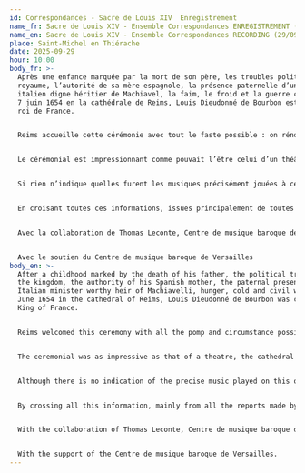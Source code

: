 ```yaml
---
id: Correspondances - Sacre de Louis XIV  Enregistrement
name_fr: Sacre de Louis XIV - Ensemble Correspondances ENREGISTREMENT (29/09-03/10)
name_en: Sacre de Louis XIV - Ensemble Correspondances RECORDING (29/09-03/10)
place: Saint-Michel en Thiérache
date: 2025-09-29
hour: 10:00
body_fr: >-
  Après une enfance marquée par la mort de son père, les troubles politiques du
  royaume, l’autorité de sa mère espagnole, la présence paternelle d’un ministre
  italien digne héritier de Machiavel, la faim, le froid et la guerre civile, le
  7 juin 1654 en la cathédrale de Reims, Louis Dieudonné de Bourbon est sacré
  roi de France.


  Reims accueille cette cérémonie avec tout le faste possible : on rénove d’urgence les rues, on prépare des logements pour la grande assemblée qui s’annonce, on restaure des ponts, on achemine toutes sortes de victuailles, de meubles, de tapisseries… Reims sera pour quelques jours le centre d’un royaume qui se reconstruit autour du jeune roi de 16 ans.


  Le cérémonial est impressionnant comme pouvait l’être celui d’un théâtre, la cathédrale de Reims est apprêtée de tapisseries, tapis, tribunes, et d’un trône sur le jubé ; tous les grands du royaume de France, mais aussi les souverains d’Europe, sont présents et dès l’aube installés à leur place. Tous avaient en tête ce *Ballet royal de la Nuit*, en février 1653, dont la splendeur inouïe avait consacré « le plus grand roi du monde » dans les esprits. À ce couronnement symbolique et profane, répond maintenant ce véritable sacre devant Dieu : les ors, les machines et les costumes laissent place à la mise en scène du trône, de la somptueuse couronne, de l’hermine, du sceptre et de la main de justice, aux processions des plus prestigieux personnages du royaume, accompagnés de volées de cloches et de sonneries de hautbois.


  Si rien n’indique quelles furent les musiques précisément jouées à cette occasion, on peut retracer au fil d’une minutieuse enquête un grand nombre d’indices : le déroulement de la cérémonie, les textes chantés, les différents corps de musique présents, les instruments mobilisés, le nombre des interprètes, leur emplacement dans la cathédrale et les types de musique.


  En croisant toutes ces informations, issues principalement de toutes les relations faites par les contemporains, officielles ou non, parfois extrêmement détaillées, avec les sources musicales de ce temps, notamment le Manuscrit Deslauriers et le Manuscrit de Tours, nous proposons aujourd’hui, avec l’aide précieuse du musicologue Thomas Leconte, un sacre de Louis XIV en musique, ouvrant les oreilles du mélomane du XXIè siècle sur des trésors de polyphonies des temps passés.


  Avec la collaboration de Thomas Leconte, Centre de musique baroque de Versailles (pôle recherche du CMBV, équipe du CESR – UMR7323).


  Avec le soutien du Centre de musique baroque de Versailles
body_en: >-
  After a childhood marked by the death of his father, the political troubles of
  the kingdom, the authority of his Spanish mother, the paternal presence of an
  Italian minister worthy heir of Machiavelli, hunger, cold and civil war, on 7
  June 1654 in the cathedral of Reims, Louis Dieudonné de Bourbon was crowned
  King of France.


  Reims welcomed this ceremony with all the pomp and circumstance possible: the streets were urgently renovated, accommodation was prepared for the great assembly that was about to take place, bridges were restored, and all sorts of victuals, furniture and tapestries were transported... Reims was to be the centre of a kingdom that was being rebuilt around the young 16-year-old king for several days.


  The ceremonial was as impressive as that of a theatre, the cathedral of Reims was decorated with tapestries, carpets, stands and a throne on the rood screen; all the great men of the kingdom of France, but also the sovereigns of Europe, were present and installed in their places at dawn. They all had in mind the Royal Ballet of the Night, in February 1653, whose unprecedented splendour had consecrated "the greatest king in the world" in people's minds. This symbolic and secular coronation was now replaced by a real coronation before God: the gold, the machines and the costumes gave way to the staging of the throne, the sumptuous crown, the ermine, the sceptre and the hand of justice, and the processions of the most prestigious figures in the kingdom, accompanied by volleys of bells and the ringing of oboes.


  Although there is no indication of the precise music played on this occasion, a large number of clues can be traced through a meticulous investigation: the course of the ceremony, the texts sung, the different musical groups present, the instruments used, the number of performers, their location in the cathedral and the types of music.


  By crossing all this information, mainly from all the reports made by contemporaries, official or not, sometimes extremely detailed, with the musical sources of that time, in particular the Deslauriers Manuscript and the Tours Manuscript, we propose today, with the precious help of the musicologist Thomas Leconte, a coronation of Louis XIV in music, opening the ears of the music lover of the XXIst century to treasures of polyphonies of past times.


  With the collaboration of Thomas Leconte, Centre de musique baroque de Versailles (CMBV research centre, CESR team - UMR7323).


  With the support of the Centre de musique baroque de Versailles.
---
```

